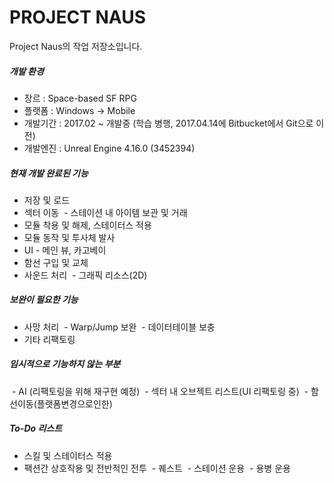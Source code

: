 # PROJECT NAUS

Project Naus의 작업 저장소입니다.

##### 개발 환경
  - 장르 : Space-based SF RPG
  - 플랫폼 : Windows -> Mobile
  - 개발기간 : 2017.02 ~ 개발중 (학습 병행, 2017.04.14에 Bitbucket에서 Git으로 이전)
  - 개발엔진 : Unreal Engine 4.16.0 (3452394)

##### 현재 개발 완료된 기능
  - 저장 및 로드
  - 섹터 이동
  - 스테이션 내 아이템 보관 및 거래 
  - 모듈 착용 및 해제, 스테이터스 적용 
  - 모듈 동작 및 투사체 발사
  - UI - 메인 뷰, 카고베이
  - 함선 구입 및 교체
  - 사운드 처리
  - 그래픽 리소스(2D)

##### 보완이 필요한 기능
  - 사망 처리
  - Warp/Jump 보완
  - 데이터테이블 보충
  - 기타 리팩토링
  
##### 임시적으로 기능하지 않는 부분
  - AI (리팩토링을 위해 재구현 예정)
  - 섹터 내 오브젝트 리스트(UI 리팩토링 중)
  - 함선이동(플랫폼변경으로인한)
  
##### To-Do 리스트
  - 스킬 및 스테이터스 적용
  - 팩션간 상호작용 및 전반적인 전투
  - 퀘스트
  - 스테이션 운용
  - 용병 운용
